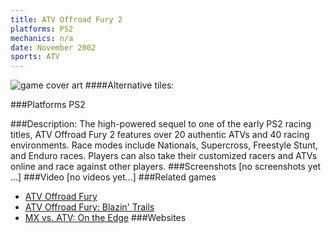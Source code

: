 ```yaml
---
title: ATV Offroad Fury 2
platforms: PS2
mechanics: n/a
date: November 2002
sports: ATV
---
```

![game cover art](//images.igdb.com/igdb/image/upload/t_cover_big/vbtpwwf1rsknqygstq0g.jpg "Logo Title Text 1")
####Alternative tiles:

###Platforms
PS2

###Description:
The high-powered sequel to one of the early PS2 racing titles, ATV Offroad Fury 2 features over 20 authentic ATVs and 40 racing environments. Race modes include Nationals, Supercross, Freestyle Stunt, and Enduro races. Players can also take their customized racers and ATVs online and race against other players.
###Screenshots
[no screenshots yet ...]
###Video
[no videos yet...]
###Related games
* [ATV Offroad Fury](/games/atv-offroad-fury-8269/)
* [ATV Offroad Fury: Blazin' Trails](/games/atv-offroad-fury-blazin-trails-8272/)
* [MX vs. ATV: On the Edge](/games/mx-vs-atv-on-the-edge-18267/)
###Websites


